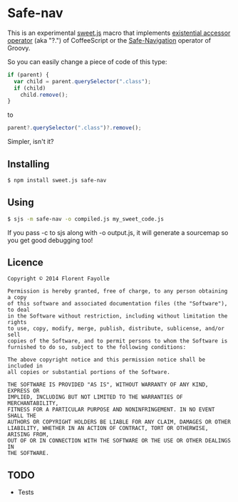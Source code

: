 # Safe-nav

This is an experimental [sweet.js](http://sweetjs.org) macro
that implements [existential accessor operator](http://coffeescript.org/#try:a%3F.b()%3F.c%0A%0Aif%20a%3F.b()%3F.c%0A%20%20d()) (aka "?.") of CoffeeScript
or the [Safe-Navigation](http://docs.codehaus.org/display/GROOVY/Operators#Operators-SafeNavigationOperator%28%3F.%29) operator of Groovy.

So you can easily change a piece of code of this type:

````js
if (parent) {
  var child = parent.querySelector(".class");
  if (child)
    child.remove();
}
````

to

````js
parent?.querySelector(".class")?.remove();
````

Simpler, isn't it?

## Installing

````bash
$ npm install sweet.js safe-nav
````

## Using

````bash
$ sjs -m safe-nav -o compiled.js my_sweet_code.js
````

If you pass -c to sjs along with -o output.js, it will generate a sourcemap so you get good debugging too!

## Licence

    Copyright © 2014 Florent Fayolle

    Permission is hereby granted, free of charge, to any person obtaining a copy
    of this software and associated documentation files (the "Software"), to deal
    in the Software without restriction, including without limitation the rights
    to use, copy, modify, merge, publish, distribute, sublicense, and/or sell
    copies of the Software, and to permit persons to whom the Software is
    furnished to do so, subject to the following conditions:

    The above copyright notice and this permission notice shall be included in
    all copies or substantial portions of the Software.

    THE SOFTWARE IS PROVIDED "AS IS", WITHOUT WARRANTY OF ANY KIND, EXPRESS OR
    IMPLIED, INCLUDING BUT NOT LIMITED TO THE WARRANTIES OF MERCHANTABILITY,
    FITNESS FOR A PARTICULAR PURPOSE AND NONINFRINGEMENT. IN NO EVENT SHALL THE
    AUTHORS OR COPYRIGHT HOLDERS BE LIABLE FOR ANY CLAIM, DAMAGES OR OTHER
    LIABILITY, WHETHER IN AN ACTION OF CONTRACT, TORT OR OTHERWISE, ARISING FROM,
    OUT OF OR IN CONNECTION WITH THE SOFTWARE OR THE USE OR OTHER DEALINGS IN
    THE SOFTWARE.

## TODO

* Tests
